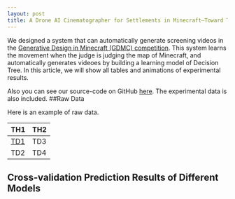 ```yaml
---
layout: post
title: A Drone AI Cinematographer for Settlements in Minecraft–Toward Their Crowd Assessment
---
```


We designed a system that can automatically generate screening videos in the [Generative Design in Minecraft (GDMC) competition](https://gendesignmc.engineering.nyu.edu/). This system learns the movement when the judge is judging the map of Minecraft, and automatically generates videoes by building a learning model of Decision Tree. In this article, we will show all tables and animations of experimental results.

Also you can see our source-code on GitHub [here](https://github.com/Moss-J/Cinematographer-in-GDMC).
The experimental data is also included.
##Raw Data

Here is an example of raw data.

| TH1 | TH2 |
----|---- 
| [TD1](https://github.com/Moss-J/Cinematographer-in-GDMC) | TD3 |
| TD2 | TD4 |
## Cross-validation Prediction Results of Different Models 
